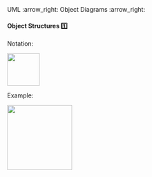 <link rel="stylesheet" href="{{baseUrl}}/css/textbook.css">

<div class="website-content">

<div id="path">UML :arrow_right: Object Diagrams :arrow_right:</div>

<div id="title">

#### Object Structures :one:

</div>

<div id="body">

Notation:

<img src="{{baseUrl}}/uml/objectDiagrams/objectStructures/images/notation.png" height="75" />
<p/>

<tip-box>

Example:

<img src="{{baseUrl}}/uml/objectDiagrams/objectStructures/images/professorStudent.png" height="150" />
<p/>

</tip-box>

</div>

<div id="extras">
<div>

</div>

